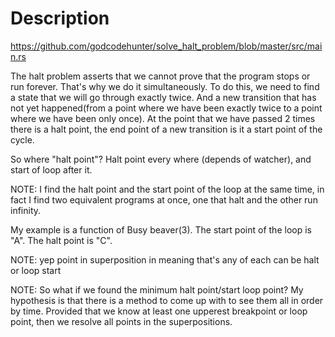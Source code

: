 # Description 

https://github.com/godcodehunter/solve_halt_problem/blob/master/src/main.rs

The halt problem asserts that we cannot prove that the program stops or run forever. That's why we do it simultaneously. To do this, we need to find a state that we will go through exactly twice. And a new transition that has not yet happened(from a point where we have been exactly twice to a point where we have been only once). At the point that we have passed 2 times there is a halt point, the end point of a new transition is it a start point of the cycle.

So where "halt point"? Halt point every where (depends of watcher), and start of loop after it.

NOTE: I find the halt point and the start point of the loop at the same time, in fact I find two equivalent programs at once, one that halt and the other run infinity.

My example is a function of Busy beaver(3). The start point of the loop is "A". The halt point is "C".

NOTE: yep point in superposition in meaning that's any of each can be halt or loop start

NOTE: So what if we found the minimum halt point/start loop point? My hypothesis is that there is a method to come up with to see them all in order by time. Provided that we know at least one upperest breakpoint or loop point, then we resolve all points in the superpositions.
